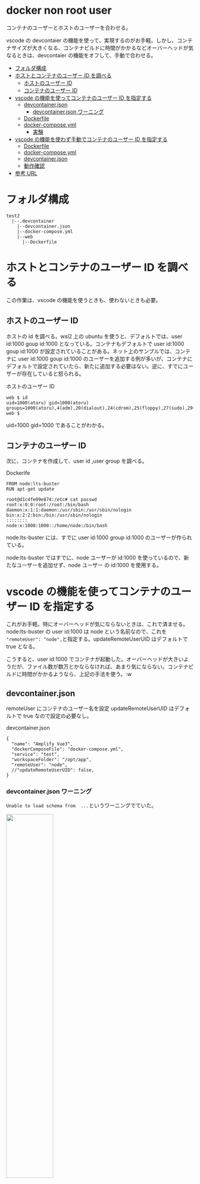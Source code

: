 <h1>docker non root user</h1>

コンテナのユーザーとホストのユーザーを合わせる。

vscode の devcontaier の機能を使って、実現するのがお手軽。しかし、コンテナサイズが大きくなる、コンテナビルドに時間がかかるなどオーバーヘッドが気なるときは、devcontaier の機能をオフして、手動で合わせる。

- [フォルダ構成](#フォルダ構成)
- [ホストとコンテナのユーザー ID を調べる](#ホストとコンテナのユーザー-id-を調べる)
  - [ホストのユーザー ID](#ホストのユーザー-id)
  - [コンテナのユーザー ID](#コンテナのユーザー-id)
- [vscode の機能を使ってコンテナのユーザー ID を指定する](#vscode-の機能を使ってコンテナのユーザー-id-を指定する)
  - [devcontainer.json](#devcontainerjson)
    - [devcontainer.json ワーニング](#devcontainerjson-ワーニング)
  - [Dockerfile](#dockerfile)
  - [docker-compose.yml](#docker-composeyml)
    - [実験](#実験)
- [vscode の機能を使わず手動でコンテナのユーザー ID を指定する](#vscode-の機能を使わず手動でコンテナのユーザー-id-を指定する)
  - [Dockerfile](#dockerfile-1)
  - [docker-compose.yml](#docker-composeyml-1)
  - [devcontainer.json](#devcontainerjson-1)
  - [動作確認](#動作確認)
- [参考 URL](#参考-url)

# フォルダ構成

```
test2
  |--.devcontainer
    |--devcontainer.json
    |--docker-compose.yml
    |--web
      |--Dockerfile
```

# ホストとコンテナのユーザー ID を調べる

この作業は、vscode の機能を使うときも、使わないときも必要。

## ホストのユーザー ID

ホストの id を調べる。wsl2 上の ubuntu を使うと、デフォルトでは、user id:1000 goup id:1000 となっている。コンテナもデフォルトで user id:1000 goup id:1000 が設定されていることがある。ネット上のサンプルでは、コンテナに user id:1000 goup id:1000 のユーザーを追加する例が多いが、コンテナにデフォルトで設定されていたら、新たに追加する必要はない。逆に、すでにユーザーが存在していると怒られる。

ホストのユーザー ID

```
web $ id
uid=1000(atoru) gid=1000(atoru) groups=1000(atoru),4(adm),20(dialout),24(cdrom),25(floppy),27(sudo),29(audio),30(dip),44(video),46(plugdev),117(netdev),1001(docker)
web $
```

uid=1000 gid=1000 であることがわかる。

## コンテナのユーザー ID

次に、コンテナを作成して、user id ,user group を調べる。

Dockerife

```
FROM node:lts-buster
RUN apt-get update
```

```
root@d1c4fe09e874:/etc# cat passwd
root:x:0:0:root:/root:/bin/bash
daemon:x:1:1:daemon:/usr/sbin:/usr/sbin/nologin
bin:x:2:2:bin:/bin:/usr/sbin/nologin
::::::::
node:x:1000:1000::/home/node:/bin/bash
```

node:lts-buster には、すでに user id:1000 group id:1000 のユーザーが作られている。

node:lts-buster ではすでに、node ユーザーが id:1000 を使っているので、新たなユーザーを追加せず、node ユーザー の id:1000 を使用する。

# vscode の機能を使ってコンテナのユーザー ID を指定する

これがお手軽。特にオーバーヘッドが気にならないときは、これで済ませる。
node:lts-buster の user id:1000 は node という名前なので、これを`
  "remoteUser": "node",`と指定する。updateRemoteUserUID はデフォルトで true となる。

こうすると、user id:1000 でコンテナが起動した。オーバーヘッドが大きいようだが、ファイル数が数万とかならなければ、あまり気にならない。コンテナビルドに時間がかかるようなら、上記の手法を使う。:w

## devcontainer.json

remoteUser にコンテナのユーザー名を設定
updateRemoteUserUID はデフォルトで true なので設定の必要なし。

devcontainer.json

```
{
  "name": "Amplify Vue3",
  "dockerComposeFile": "docker-compose.yml",
  "service": "test",
  "workspaceFolder": "/opt/app",
  "remoteUser": "node",
  //"updateRemoteUserUID": false,
}
```

### devcontainer.json ワーニング

`Unable to load schema from  ...`というワーニングでていた。

<img src = "images/image.png" width=50%>

```
Unable to load schema from 'https://raw.githubusercontent.com/devcontainers/spec/main/schemas/devContainer.schema.json': .(768)
```

settings.json の先頭に以下の設定を追加したら、でなくなった。先頭に入れないと行けない。

```
"json.schemaDownload.enable": true,
```

<img src = "images/image-1.png" width=50%>

<img src = "images/image-2.png" width=50%>

<img src = "images/image-3.png" width=50%>

[Unable to load schema from vscode://schemas/settings/folder \| bobbyhadz](https://bobbyhadz.com/blog/unable-to-load-schema-from-vscode-cannot-open)

## Dockerfile

Dockerfile

```
web $ cat Dockerfile
FROM node:lts-buster

RUN apt-get update
#    apt-get install vim -y && \
#    groupadd -g 1000 app_user && \
#    useradd -m -s /bin/bash -u 1000 -g 1000 app_user
#RUN mkdir -p /opt/app && chown -R app_user:app_user /opt/app
#RUN mkdir -p /opt/app && chown -R 1000:1000 /opt/app
WORKDIR /opt/app

#USER app_user
#USER 1000
```

## docker-compose.yml

ホストのカレントフォルダの一つ上のフォルダををコンテナのフォルダにバインドすること。
vscode は、.devcontaier の一つ上のフォルダから起動するが、コンテナは、.devcontaier をカレントフォルダとして起動するため。

```
    volumes:
      - ..:/opt/app
```

docker-compose.yml

```
services:
  test:
    build:
      dockerfile: ./web/Dockerfile
    stdin_open: true
    tty: true
    working_dir: '/opt/app'
    volumes:
      - ..:/opt/app
      # - ./app:/opt/app
      #- ~/.aws/:/root/.aws/
      #    user: "1000:1000"
```

### 実験

docker-compose.yml で`./app:/opt/app`として、docker-compose.yml で新たなフォルダを生成するで新たなフォルダを生成する。そうすると、ホストにバインドされた`./app`はルート権限となる。docker-compose.yml で新しいフォルダを作るとユーザー権限ではアクセスできなくなるので注意。

ホストにユーザー権限で、`./app`を先に作り、docker-compose.yml で新たにフォルダを生成しなければホストの権限のまま。この手法を使うには、docker-compose.yml の先回りが必要。トラブルで悩まないように、docker-compose.yml で新たなフォルダを作らないほうがいい。また、ホストのカレントフォルダをバインドすれば、README.md、プロジェクトフォルダ .devcontainer が同じ階層になり、git で管理しやすいので、 とくに理由がなければ、ホストのカレントフォルダをバインドする。

docker-compose.yml

```
services:
  test:
    build:
      dockerfile: ./web/Dockerfile
    stdin_open: true
    tty: true
    working_dir: '/opt/app'
    volumes:
     # - ..:/opt/app
      - ./app:/opt/app
        #- ~/.aws/:/root/.aws/
#    user: "1000:1000"
```

# vscode の機能を使わず手動でコンテナのユーザー ID を指定する

いろいろ設定が必要なので、最初は vscode の機能を使って、オーバーヘッドが気になったときに、手動にする。

## Dockerfile

```
FROM node:lts-buster

RUN apt-get update
#    apt-get install vim -y && \
#    groupadd -g 1000 app_user && \
#    useradd -m -s /bin/bash -u 1000 -g 1000 app_user
#RUN mkdir -p /opt/app && chown -R app_user:app_user /opt/app
RUN mkdir -p /opt/app && chown -R 1000:1000 /opt/app
WORKDIR /opt/app

#USER app_user
USER node
```

※docker-compose.yml でユーザーを指定して起動するなら必要ないが、Dockerfile の動作検証のために、実行ユーザーを指定した。Dockerfile の動作確認、docker-compose.yml の動作確認と順番を追っていくので実行ユーザーを指定したほうがいい。

ポイントは、WORKDIR でフォルダを作成するのではなく、ユーザー権限のフォルダを先に作って、そのフォルダに移動する。コマンで、フォルダを作成すると、root 権限となってしまう。

```
RUN mkdir -p /opt/app && chown -R 1000:1000 /opt/app
WORKDIR /opt/app
```

コンテナを起動し、コンテ内でファイルを作成し、ホストで権限を確認する。

```
web $ docker run -it bfeb bash
node@bfdc7a628f07:/opt/app$ touch a.txt
node@bfdc7a628f07:/opt/app$ ls
a.txt
node@bfdc7a628f07:/opt/app$
```

ホストで、ユーザー権限となっていることが確認できる。

```
test2 $ ls -la
合計 16
drwxr-xr-x  3 atoru atoru 4096 11月 19 14:40 .
drwxr-xr-x 51 atoru atoru 4096 11月 18 21:39 ..
drwxr-xr-x  3 atoru atoru 4096 11月 19 14:47 .devcontainer
-rw-r--r--  1 atoru atoru 2643 11月 19 15:09 README.md
-rw-r--r--  1 atoru atoru    0 11月 19 14:17 a.txt
```

## docker-compose.yml

user を指定する。

docker-compose.yml

```
services:
  test:
    build:
      dockerfile: ./web/Dockerfile
    stdin_open: true
    tty: true
    working_dir: '/opt/app'
    volumes:
      - ..:/opt/app
        # - ./app:/opt/app
        #- ~/.aws/:/root/.aws/
    user: "1000:1000"
```

## devcontainer.json

vscode の機能をオフする。

```
  "remoteUser": <コンテナのユーザー名>
  "updateRemoteUserUID": false, <<<
```

```
{
  "name": "Amplify Vue3",
  "dockerComposeFile": "docker-compose.yml",
  "service": "test",
  "workspaceFolder": "/opt/app",
  // "remoteUser": "atoru",
  "updateRemoteUserUID": false,
}
```

## 動作確認

vscode でコンテナを起動して、動作確認する

コンテナでファイル作成

```
node@aafdc671b6b6:/opt/app$ touch b.txt
node@aafdc671b6b6:/opt/app$
node@aafdc671b6b6:/opt/app$
```

ホストで権限を確認

```
test2 $ ls -la
合計 20
drwxr-xr-x  3 atoru atoru 4096 11月 19 15:24 .
drwxr-xr-x 51 atoru atoru 4096 11月 18 21:39 ..
drwxr-xr-x  3 atoru atoru 4096 11月 19 15:23 .devcontainer
-rw-r--r--  1 atoru atoru 5012 11月 19 15:20 README.md
-rw-r--r--  1 atoru atoru    0 11月 19 14:17 a.txt
-rw-r--r--  1 atoru atoru    0 11月 19 15:24 b.txt
```

コンテナで作成したファイルの権限がホストのユーザーとなっている。これで OK。

# 参考 URL

[node などのコンテナイメージで devcontainer を使うと uid が変わらなくて困る問題への対処 \- おは代々木ダイアリー](https://ohayoyogi.hatenablog.com/entry/2023/01/12/133415)

[Visual Studio Code リモート開発を使用して開発コンテナを作成する](https://code.visualstudio.com/docs/devcontainers/create-dev-container#_extend-your-docker-compose-file-for-development)

[Docker や VSCode \+ Remote\-Container のパーミッション問題に立ち向かう](https://zenn.dev/forrep/articles/8c0304ad420c8e)

[Docker コンテナ内での作業ユーザー作成方法](https://zenn.dev/aidemy/articles/3b34214b9aabf4)

[devcontainer でホスト側のファイル権限が root になる問題の対処 \- ツー](https://celeron1ghz.hatenablog.com/entry/2024/02/25/110807)
